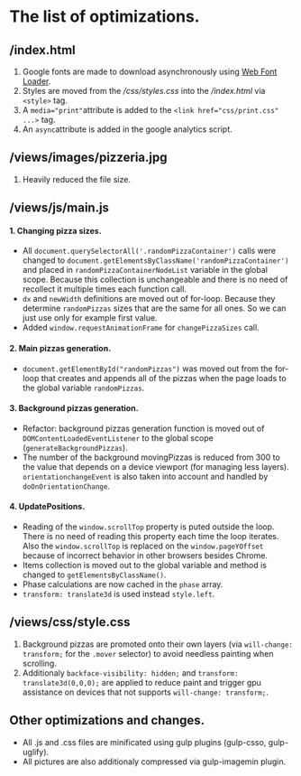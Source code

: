 # The list of optimizations.

## /index.html
1. Google fonts are made to download asynchronously using [Web Font Loader](https://github.com/typekit/webfontloader).
2. Styles are moved from the <em>/css/styles.css</em> into the <em>/index.html</em> via `<style>` tag.
3. A `media="print"`attribute is added to the `<link href="css/print.css" ...>` tag.
4. An `async`attribute is added in the google analytics script.

## /views/images/pizzeria.jpg
1. Heavily reduced the file size.

## /views/js/main.js
#### 1. Changing pizza sizes.
  * All `document.querySelectorAll('.randomPizzaContainer')` calls were changed to `document.getElementsByClassName('randomPizzaContainer')` and placed in `randomPizzaContainerNodeList` variable in the global scope. Because this collection is unchangeable and there is no need of recollect it multiple times each function call.
  * `dx` and `newWidth` definitions are moved out of for-loop. Because they determine `randomPizzas` sizes that are the same for all ones. So we can just use only for example first value.
  * Added `window.requestAnimationFrame` for `changePizzaSizes` call.

#### 2. Main pizzas generation.
  * `document.getElementById("randomPizzas")` was moved out from the for-loop that creates and appends all of the pizzas when the page loads to the global variable `randomPizzas`.

#### 3. Background pizzas generation.
  * Refactor: background pizzas generation function is moved out of `DOMContentLoadedEventListener` to the global scope (`generateBackgroundPizzas`).
  * The number of the background movingPizzas is reduced from 300 to the value that depends on a device viewport (for managing less layers). `orientationchangeEvent` is also taken into account and handled by  `doOnOrientationChange`.

#### 4. UpdatePositions.
  * Reading of the `window.scrollTop` property is puted outside the loop. There is no need of reading this property each time the loop iterates. Also the `window.scrollTop` is replaced on the `window.pageYOffset` because of incorrect behavior in other browsers besides Chrome.
  * Items collection is moved out to the global variable and method is changed to `getElementsByClassName()`.
  * Phase calculations are now cached in the `phase` array.
  * `transform: translate3d` is used instead `style.left`.

## /views/css/style.css
1. Background pizzas are promoted onto their own layers (via `will-change: transform;` for the `.mover` selector) to avoid needless painting when scrolling.
2. Additionaly `backface-visibility: hidden;` and `transform: translate3d(0,0,0);` are applied to reduce paint and trigger gpu assistance on devices that not supports `will-change: transform;`. 

## Other optimizations and changes.
* All .js and .css files are minificated using gulp plugins (gulp-csso, gulp-uglify).
* All pictures are also additionaly compressed via gulp-imagemin plugin.
